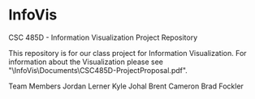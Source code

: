 # InfoVis
CSC 485D - Information Visualization Project Repository

This repository is for our class project for Information Visualization.
For information about the Visualization please see "\InfoVis\Documents\CSC485D-ProjectProposal.pdf".

Team Members
Jordan Lerner
Kyle Johal
Brent Cameron
Brad Fockler
